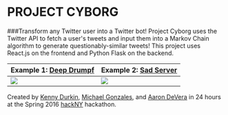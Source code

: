 # PROJECT CYBORG
###Transform any Twitter user into a Twitter bot!
Project Cyborg uses the Twitter API to fetch a user's tweets and input them into a Markov Chain algorithm to generate questionably-similar tweets! This project uses React.js on the frontend and Python Flask on the backend.

Example 1: [Deep Drumpf](https://twitter.com/deepdrumpf) | Example 2: [Sad Server](https://twitter.com/sadserver) 
--- | ---
![](https://raw.githubusercontent.com/kennydurkin/Project-Cyborg/master/cyborg.gif) | ![](https://raw.githubusercontent.com/kennydurkin/Project-Cyborg/master/cyborg2.gif)

Created by [Kenny Durkin](http://kennydurk.in), [Michael Gonzales](http://mkgo.co), and [Aaron DeVera](http://aaronsdevera.com) in 24 hours at the Spring 2016 [hackNY](http://hackny-s2016.devpost.com/) hackathon.